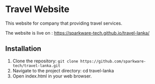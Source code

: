 # Travel Website

This website for company that providing travel services.

The website is live on : https://sparkware-tech.github.io/travel-lanka/

## Installation

1. Clone the repository: `git clone https://github.com/sparkware-tech/travel-lanka.git`
2. Navigate to the project directory: cd travel-lanka
3. Open index.html in your web browser.


